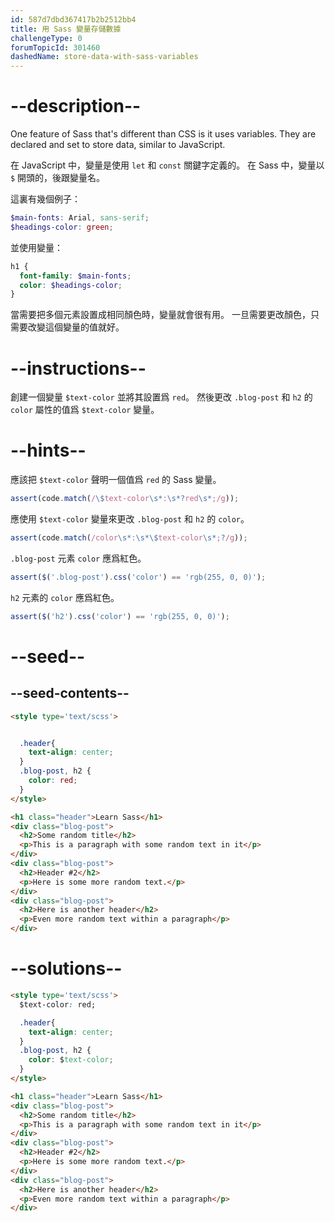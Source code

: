```yaml
---
id: 587d7dbd367417b2b2512bb4
title: 用 Sass 變量存儲數據
challengeType: 0
forumTopicId: 301460
dashedName: store-data-with-sass-variables
---
```


# --description--

One feature of Sass that's different than CSS is it uses variables. They are declared and set to store data, similar to JavaScript.

在 JavaScript 中，變量是使用 `let` 和 `const` 關鍵字定義的。 在 Sass 中，變量以 `$` 開頭的，後跟變量名。

這裏有幾個例子：

```scss
$main-fonts: Arial, sans-serif;
$headings-color: green;
```

並使用變量：

```scss
h1 {
  font-family: $main-fonts;
  color: $headings-color;
}
```

當需要把多個元素設置成相同顏色時，變量就會很有用。 一旦需要更改顏色，只需要改變這個變量的值就好。

# --instructions--

創建一個變量 `$text-color` 並將其設置爲 `red`。 然後更改 `.blog-post` 和 `h2` 的 `color` 屬性的值爲 `$text-color` 變量。

# --hints--

應該把 `$text-color` 聲明一個值爲 `red` 的 Sass 變量。

```js
assert(code.match(/\$text-color\s*:\s*?red\s*;/g));
```

應使用 `$text-color` 變量來更改 `.blog-post` 和 `h2` 的 `color`。

```js
assert(code.match(/color\s*:\s*\$text-color\s*;?/g));
```

`.blog-post` 元素 `color` 應爲紅色。

```js
assert($('.blog-post').css('color') == 'rgb(255, 0, 0)');
```

`h2` 元素的 `color` 應爲紅色。

```js
assert($('h2').css('color') == 'rgb(255, 0, 0)');
```

# --seed--

## --seed-contents--

```html
<style type='text/scss'>


  .header{
    text-align: center;
  }
  .blog-post, h2 {
    color: red;
  }
</style>

<h1 class="header">Learn Sass</h1>
<div class="blog-post">
  <h2>Some random title</h2>
  <p>This is a paragraph with some random text in it</p>
</div>
<div class="blog-post">
  <h2>Header #2</h2>
  <p>Here is some more random text.</p>
</div>
<div class="blog-post">
  <h2>Here is another header</h2>
  <p>Even more random text within a paragraph</p>
</div>
```

# --solutions--

```html
<style type='text/scss'>
  $text-color: red;

  .header{
    text-align: center;
  }
  .blog-post, h2 {
    color: $text-color;
  }
</style>

<h1 class="header">Learn Sass</h1>
<div class="blog-post">
  <h2>Some random title</h2>
  <p>This is a paragraph with some random text in it</p>
</div>
<div class="blog-post">
  <h2>Header #2</h2>
  <p>Here is some more random text.</p>
</div>
<div class="blog-post">
  <h2>Here is another header</h2>
  <p>Even more random text within a paragraph</p>
</div>
```
